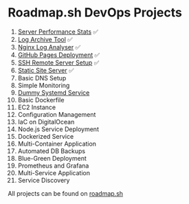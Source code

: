 # Roadmap.sh DevOps Projects

1. [Server Performance Stats](https://roadmap.sh/projects/server-stats) ✅
2. [Log Archive Tool](https://roadmap.sh/projects/log-archive-tool) ✅
3. [Nginx Log Analyser](https://roadmap.sh/projects/nginx-log-analyser) ✅
4. [GitHub Pages Deployment](https://roadmap.sh/projects/ssh-remote-server-setup) ✅
5. [SSH Remote Server Setup](https://github.com/phu-phurithat/gh-deployment-workflow) ✅
6. [Static Site Server](https://roadmap.sh/projects/static-site-server) ✅
7. Basic DNS Setup
8. Simple Monitoring
9. [Dummy Systemd Service](https://roadmap.sh/projects/dummy-systemd-service)
10. Basic Dockerfile
11. EC2 Instance
12. Configuration Management
13. IaC on DigitalOcean
14. Node.js Service Deployment
15. Dockerized Service
16. Multi-Container Application
17. Automated DB Backups
18. Blue-Green Deployment
19. Prometheus and Grafana
20. Multi-Service Application
21. Service Discovery

All projects can be found on [roadmap.sh](https://roadmap.sh/devops/projects)
